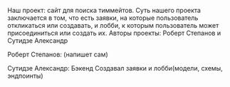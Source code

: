 Наш проект: сайт для поиска тиммейтов.
Суть нашего проекта заключается в том, что есть заявки, на которые пользователь откликаться или создавать, и лобби,
к которым пользователь может присоединиться или создать их.
Авторы проекты: Роберт Степанов и Сутидзе Александр


Роберт Степанов:
    (напишет сам)


Сутидзе Александр:
    Бэкенд
        Создавал заявки и лобби(модели, схемы, эндпоинты)